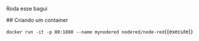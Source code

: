 Roda esse bagui

## Criando um container

`docker run -it -p 80:1880 --name mynodered nodered/node-red`{{execute}}
